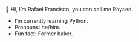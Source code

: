 👋 Hi, I’m Rafael Francisco, you can call me Rhyaed.

* I’m currently learning Python.
* Pronouns: he/him.
* Fun fact: Former baker.
<!---
Rhyaeddz/Rhyaeddz is a ✨ special ✨ repository because its `README.md` (this file) appears on your GitHub profile.
You can click the Preview link to take a look at your changes.
--->

